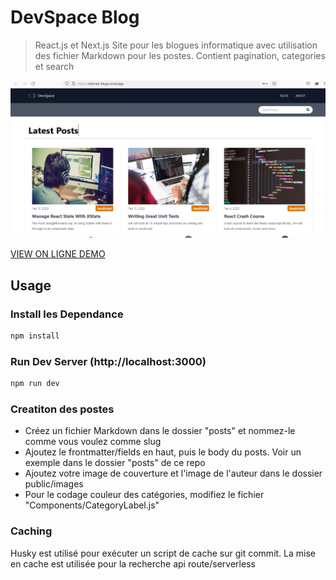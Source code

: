 # DevSpace Blog

>  React.js et Next.js Site pour les blogues informatique avec utilisation des fichier Markdown pour les postes. Contient pagination, categories et search



![DevSpace Blog](/public/images/screen.png 'DevSpace Blog')

[VIEW ON LIGNE DEMO](https://sidimed-blogs.vercel.app/)

## Usage

### Install les Dependance
```bash
npm install
```

### Run Dev Server (http://localhost:3000) 
```bash
npm run dev
```

### Creatiton des postes

* Créez un fichier Markdown dans le dossier "posts" et nommez-le comme vous voulez comme slug
* Ajoutez le frontmatter/fields en haut, puis le body du posts. Voir un exemple dans le dossier "posts" de ce repo
* Ajoutez votre image de couverture et l'image de l'auteur dans le dossier public/images
* Pour le codage couleur des catégories, modifiez le fichier "Components/CategoryLabel.js"

### Caching

Husky est utilisé pour exécuter un script de cache sur git commit. La mise en cache est utilisée pour la recherche api route/serverless
